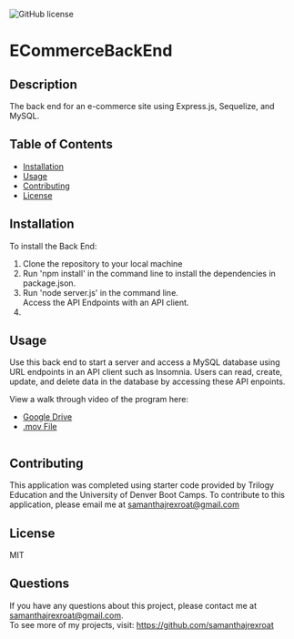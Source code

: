 ![GitHub license](https://img.shields.io/badge/license-MIT-blue.svg)

# ECommerceBackEnd

## Description
The back end for an e-commerce site using Express.js, Sequelize, and MySQL.

## Table of Contents
* [Installation](#installation)
* [Usage](#usage)
* [Contributing](#contributing)
* [License](#license)

## Installation
To install the Back End: <ol><li>Clone the repository to your local machine</li><li>Run 'npm install' in the command line to install the dependencies in package.json.</li><li>Run 'node server.js' in the command line.</li>Access the API Endpoints with an API client.<li></li></ol>

## Usage
Use this back end to start a server and access a MySQL database using URL endpoints in an API client such as Insomnia.  Users can read, create, update, and delete data in the database by accessing these API enpoints.

View a walk through video of the program here:
* [Google Drive]()
* [.mov File]()<br>
<img src="">

## Contributing
This application was completed using starter code provided by Trilogy Education and the University of Denver Boot Camps.
To contribute to this application, please email me at <samanthajrexroat@gmail.com>

## License
MIT

## Questions
If you have any questions about this project, please contact me at samanthajrexroat@gmail.com.<br>
To see more of my projects, visit: https://github.com/samanthajrexroat